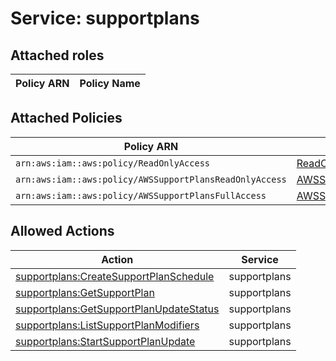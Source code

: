 # Service: supportplans

## Attached roles

| Policy ARN | Policy Name |
|------------|-------------|
## Attached Policies

| Policy ARN | Policy Name |
|------------|-------------|
| `arn:aws:iam::aws:policy/ReadOnlyAccess` | [ReadOnlyAccess](../policies.md#readonlyaccess) |
| `arn:aws:iam::aws:policy/AWSSupportPlansReadOnlyAccess` | [AWSSupportPlansReadOnlyAccess](../policies.md#awssupportplansreadonlyaccess) |
| `arn:aws:iam::aws:policy/AWSSupportPlansFullAccess` | [AWSSupportPlansFullAccess](../policies.md#awssupportplansfullaccess) |

## Allowed Actions

| Action | Service |
|--------|---------|
| [supportplans:CreateSupportPlanSchedule](../actions.md#supportplans:createsupportplanschedule) | supportplans |
| [supportplans:GetSupportPlan](../actions.md#supportplans:getsupportplan) | supportplans |
| [supportplans:GetSupportPlanUpdateStatus](../actions.md#supportplans:getsupportplanupdatestatus) | supportplans |
| [supportplans:ListSupportPlanModifiers](../actions.md#supportplans:listsupportplanmodifiers) | supportplans |
| [supportplans:StartSupportPlanUpdate](../actions.md#supportplans:startsupportplanupdate) | supportplans |